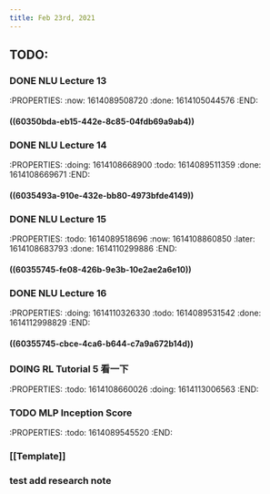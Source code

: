 ```yaml
---
title: Feb 23rd, 2021
---
```


## TODO:
### DONE NLU Lecture 13
:PROPERTIES:
:now: 1614089508720
:done: 1614105044576
:END:
#### ((60350bda-eb15-442e-8c85-04fdb69a9ab4))
### DONE NLU Lecture 14
:PROPERTIES:
:doing: 1614108668900
:todo: 1614089511359
:done: 1614108669671
:END:
#### ((6035493a-910e-432e-bb80-4973bfde4149))
### DONE NLU Lecture 15
:PROPERTIES:
:todo: 1614089518696
:now: 1614108860850
:later: 1614108683793
:done: 1614110299886
:END:
#### ((60355745-fe08-426b-9e3b-10e2ae2a6e10))
### DONE NLU Lecture 16
:PROPERTIES:
:doing: 1614110326330
:todo: 1614089531542
:done: 1614112998829
:END:
#### ((60355745-cbce-4ca6-b644-c7a9a672b14d))
### DOING RL Tutorial 5 看一下
:PROPERTIES:
:todo: 1614108660026
:doing: 1614113006563
:END:
### TODO MLP Inception Score
:PROPERTIES:
:todo: 1614089545520
:END:
### [[Template]]
### test add research note
